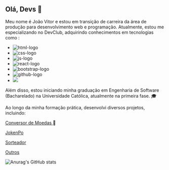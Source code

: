 ## Olá, Devs 👋

Meu nome é João Vitor e estou em transição de carreira da área de produção para desenvolvimento web e programação. Atualmente, estou me especializando no DevClub, adquirindo conhecimentos em tecnologias como :

- <img src = "https://img.shields.io/badge/HTML5-E34F26?style=for-the-badge&logo=html5&logoColor=white" alt="html-logo">
- <img src = "https://img.shields.io/badge/CSS3-1572B6?style=for-the-badge&logo=css3&logoColor=white" alt="css-logo">
- <img src = "https://img.shields.io/badge/JavaScript-F7DF1E?style=for-the-badge&logo=javascript&logoColor=black" alt="js-logo">
- <img src = "https://img.shields.io/badge/React-20232A?style=for-the-badge&logo=react&logoColor=61DAFB" alt="react-logo">
- <img src = "https://img.shields.io/badge/Bootstrap-563D7C?style=for-the-badge&logo=bootstrap&logoColor=white" alt="bootstrap-logo">
- <img src = "https://img.shields.io/badge/GitHub-100000?style=for-the-badge&logo=github&logoColor=white" alt="github-logo"> 
- <img src = "https://img.shields.io/badge/Node.js-43853D?style=for-the-badge&logo=node.js&logoColor=white">

Além disso, estou iniciando minha graduação em Engenharia de Software (Bacharelado) na Universidade Católica, atualmente na primeira fase. :mortar_board:

Ao longo da minha formação prática, desenvolvi diversos projetos, incluindo:

<a href="https://jvitor444.github.io/Conversor-De-Moedas/">Conversor de Moedas </a>:money_with_wings:

<a href="https://jvitor444.github.io/JokenPo/">JokenPo</a>

<a href="https://jvitor444.github.io/Sorteador/">Sorteador</a>

<a href="https://github.com/JVitor444"> Outros</a>

![Anurag's GitHub stats](https://github-readme-stats.vercel.app/api?username=JVITOR444&show_icons=true&theme=radical)
